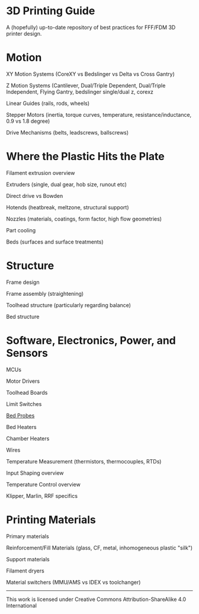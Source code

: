 # 3D Printing Guide

A (hopefully) up-to-date repository of best practices for FFF/FDM 3D printer design.

# Motion

XY Motion Systems (CoreXY vs Bedslinger vs Delta vs Cross Gantry)

Z Motion Systems (Cantilever, Dual/Triple Dependent, Dual/Triple Independent, Flying Gantry, bedslinger single/dual z, corexz

Linear Guides (rails, rods, wheels)

Stepper Motors (inertia, torque curves, temperature, resistance/inductance, 0.9 vs 1.8 degree)

Drive Mechanisms (belts, leadscrews, ballscrews)

# Where the Plastic Hits the Plate

Filament extrusion overview

Extruders (single, dual gear, hob size, runout etc)

Direct drive vs Bowden

Hotends (heatbreak, meltzone, structural support)

Nozzles (materials, coatings, form factor, high flow geometries)

Part cooling

Beds (surfaces and surface treatments)

# Structure

Frame design

Frame assembly (straightening)

Toolhead structure (particularly regarding balance)

Bed structure

# Software, Electronics, Power, and Sensors

MCUs

Motor Drivers

Toolhead Boards

Limit Switches

[Bed Probes](/Electronics/BedProbes.md)

Bed Heaters

Chamber Heaters

Wires

Temperature Measurement (thermistors, thermocouples, RTDs)

Input Shaping overview

Temperature Control overview

Klipper, Marlin, RRF specifics

# Printing Materials

Primary materials

Reinforcement/Fill Materials (glass, CF, metal, inhomogeneous plastic "silk")

Support materials

Filament dryers

Material switchers (MMU/AMS vs IDEX vs toolchanger)

---

This work is licensed under Creative Commons Attribution-ShareAlike 4.0 International

